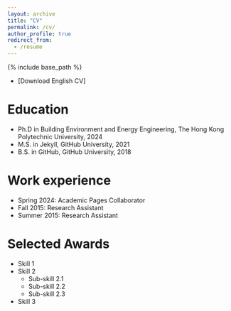 ```yaml
---
layout: archive
title: "CV"
permalink: /cv/
author_profile: true
redirect_from:
  - /resume
---
```


{% include base_path %}

* [Download English CV]


Education
======
* Ph.D in Building Environment and Energy Engineering, The Hong Kong Polytechnic University, 2024
* M.S. in Jekyll, GitHub University, 2021
* B.S. in GitHub, GitHub University, 2018

Work experience
======
* Spring 2024: Academic Pages Collaborator
* Fall 2015: Research Assistant
* Summer 2015: Research Assistant
  
Selected Awards
======
* Skill 1
* Skill 2
  * Sub-skill 2.1
  * Sub-skill 2.2
  * Sub-skill 2.3
* Skill 3

